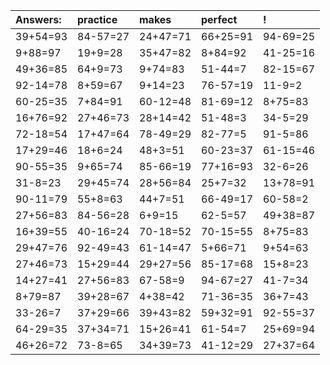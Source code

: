 | Answers: | practice | makes | perfect | ! |
| :--- | :--- | :--- | :--- | :--- |
| 39+54=93 | 84-57=27 | 24+47=71 | 66+25=91 | 94-69=25 | 
| 9+88=97 | 19+9=28 | 35+47=82 | 8+84=92 | 41-25=16 | 
| 49+36=85 | 64+9=73 | 9+74=83 | 51-44=7 | 82-15=67 | 
| 92-14=78 | 8+59=67 | 9+14=23 | 76-57=19 | 11-9=2 | 
| 60-25=35 | 7+84=91 | 60-12=48 | 81-69=12 | 8+75=83 | 
| 16+76=92 | 27+46=73 | 28+14=42 | 51-48=3 | 34-5=29 | 
| 72-18=54 | 17+47=64 | 78-49=29 | 82-77=5 | 91-5=86 | 
| 17+29=46 | 18+6=24 | 48+3=51 | 60-23=37 | 61-15=46 | 
| 90-55=35 | 9+65=74 | 85-66=19 | 77+16=93 | 32-6=26 | 
| 31-8=23 | 29+45=74 | 28+56=84 | 25+7=32 | 13+78=91 | 
| 90-11=79 | 55+8=63 | 44+7=51 | 66-49=17 | 60-58=2 | 
| 27+56=83 | 84-56=28 | 6+9=15 | 62-5=57 | 49+38=87 | 
| 16+39=55 | 40-16=24 | 70-18=52 | 70-15=55 | 8+75=83 | 
| 29+47=76 | 92-49=43 | 61-14=47 | 5+66=71 | 9+54=63 | 
| 27+46=73 | 15+29=44 | 29+27=56 | 85-17=68 | 15+8=23 | 
| 14+27=41 | 27+56=83 | 67-58=9 | 94-67=27 | 41-7=34 | 
| 8+79=87 | 39+28=67 | 4+38=42 | 71-36=35 | 36+7=43 | 
| 33-26=7 | 37+29=66 | 39+43=82 | 59+32=91 | 92-55=37 | 
| 64-29=35 | 37+34=71 | 15+26=41 | 61-54=7 | 25+69=94 | 
| 46+26=72 | 73-8=65 | 34+39=73 | 41-12=29 | 27+37=64 | 
